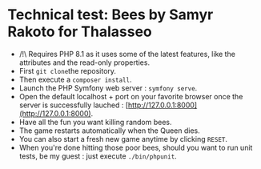 # Technical test: Bees by Samyr Rakoto for Thalasseo
+ /!\ Requires PHP 8.1 as it uses some of the latest features, like the attributes and the read-only properties.
+ First `git clone`the repository.
+ Then execute a `composer install`.
+ Launch the PHP Symfony web server : `symfony serve`.
+ Open the default localhost + port on your favorite browser once the server is successfully lauched : [http://127.0.0.1:8000](http://127.0.0.1:8000).
+ Have all the fun you want killing random bees.
+ The game restarts automatically when the Queen dies.
+ You can also start a fresh new game anytime by clicking `RESET`.
+ When you're done hitting those poor bees, should you want to run unit tests, be my guest : just execute `./bin/phpunit`.
